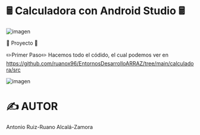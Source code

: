 # 🖩 Calculadora con Android Studio 🖩
![imagen](https://i.imgur.com/sokeHpY.jpg)

📜 Proyecto 📜

✏️Primer Paso✏️
Hacemos todo el códido, el cual podemos ver en https://github.com/ruanox96/EntornosDesarrolloARRAZ/tree/main/calculadora/src

![imagen](https://i.imgur.com/odhXQPR.jpg)

# ✍️ AUTOR
Antonio Ruiz-Ruano Alcalá-Zamora
